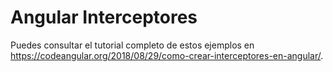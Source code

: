 # Angular Interceptores

Puedes consultar el tutorial completo de estos ejemplos en https://codeangular.org/2018/08/29/como-crear-interceptores-en-angular/.
